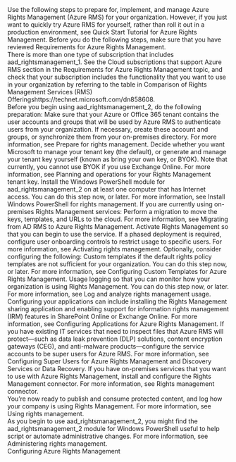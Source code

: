 <?xml version="1.0" encoding="utf-8"?>
<developerConceptualDocument xmlns="http://ddue.schemas.microsoft.com/authoring/2003/5" xmlns:xlink="http://www.w3.org/1999/xlink" xmlns:xsi="http://www.w3.org/2001/XMLSchema-instance" xsi:schemaLocation="http://ddue.schemas.microsoft.com/authoring/2003/5 http://dduestorage.blob.core.windows.net/ddueschema/developer.xsd">
  <introduction>
    <para>Use the following steps to prepare for, implement, and manage Azure Rights Management (Azure RMS) for your organization.</para>
    <para>However, if you just want to quickly try Azure RMS for yourself, rather than roll it out in a production environment, see <link xlink:href="1db923bf-7d19-4fdd-a413-bfeb58af5e03">Quick Start Tutorial for Azure Rights Management</link>.</para>
    <alert class="important">
      <para>Before you do the following steps, make sure that you have reviewed <link xlink:href="dc78321d-d759-4653-8818-80da74b6cdeb">Requirements for Azure Rights Management</link>.</para>
    </alert>
  </introduction>
  <section>
    <title>Step 1: Confirm that you have a subscription that includes Azure Rights Management</title>
    <content>
      <para>There is more than one type of subscription that includes <token>aad_rightsmanagement_1</token>. See the <link xlink:href="dc78321d-d759-4653-8818-80da74b6cdeb#BKMK_SupportedSubscriptions">Cloud subscriptions that support Azure RMS</link> section in the <link xlink:href="dc78321d-d759-4653-8818-80da74b6cdeb">Requirements for Azure Rights Management</link> topic, and check that your subscription includes the functionality that you want to use in your organization by referring to the table in <externalLink><linkText>Comparison of Rights Management Services (RMS) Offerings</linkText><linkUri>https://technet.microsoft.com/dn858608</linkUri></externalLink>. </para>
    </content>
  </section>
  <section>
    <title>Step 2: Prepare your tenant account to use Rights Management</title>
    <content>
      <para>Before you begin using <token>aad_rightsmanagement_2</token>, do the following preparation: </para>
      <list class="ordered">
        <listItem>
          <para>Make sure that your Azure or Office 365 tenant contains the user accounts and groups that will be used by Azure RMS to authenticate users from your organization. If necessary, create these account and groups, or synchronize them from your on-premises directory. For more information, see <link xlink:href="afbca2d6-32a7-4bda-8aaf-9f93f5da5abc">Prepare for rights management</link>.</para>
        </listItem>
        <listItem>
          <para>Decide whether you want Microsoft to manage your tenant key (the default), or generate and manage your tenant key yourself (known as bring your own key, or BYOK). Note that currently, you cannot use BYOK if you use Exchange Online. For more information, see <link xlink:href="f0d33c5f-a6a6-44a1-bdec-5be1bc8e1e14">Planning and operations for your Rights Management tenant key</link>.</para>
        </listItem>
        <listItem>
          <para>Install the Windows PowerShell module for <token>aad_rightsmanagement_2</token> on at least one computer that has Internet access. You can do this step now, or later. For more information, see <link xlink:href="0d665ed6-b1de-4d63-854a-bc57c1c49844">Install Windows PowerShell for rights management</link>.</para>
        </listItem>
        <listItem>
          <para>If you are currently using on-premises Rights Management services: Perform a migration to move the keys, templates, and URLs to the cloud. For more information, see <link xlink:href="828cf1f7-d0e7-4edf-8525-91896dbe3172">Migrating from AD RMS to Azure Rights Management</link>.</para>
        </listItem>
        <listItem>
          <para>Activate Rights Management so that you can begin to use the service. If a phased deployment is required, configure user onboarding controls to restrict usage to specific users. For more information, see <link xlink:href="f8707e01-b239-4d1a-a1ea-0d1cf9a8d214">Activating rights management</link>. </para>
        </listItem>
      </list>
      <para>Optionally, consider configuring the following: </para>
      <list class="bullet">
        <listItem>
          <para>Custom templates if the default rights policy templates are not sufficient for your organization. You can do this step now, or later. For more information, see <link xlink:href="1775d8d0-9a59-42c8-914f-ce285b71ac1c">Configuring Custom Templates for Azure Rights Management</link>.</para>
        </listItem>
        <listItem>
          <para>Usage logging so that you can monitor how your organization is using Rights Management. You can do this step now, or later. For more information, see <link xlink:href="a735f3f7-6eb2-4901-9084-8c3cd3a9087e">Log and analyze rights management usage</link>.</para>
        </listItem>
      </list>
    </content>
  </section>
  <section>
    <title>Step 3: Configure your applications and services for Rights Management</title>
    <content>
      <para>Configuring your applications can include installing the Rights Management sharing application and enabling support for information rights management (IRM) features in SharePoint Online or Exchange Online. For more information, see <link xlink:href="ea09cbc5-b98b-444e-8b60-5bc3cb199c36">Configuring Applications for Azure Rights Management</link>.</para>
      <para>If you have existing IT services that need to inspect files that Azure RMS will protect—such as data leak prevention (DLP) solutions, content encryption gateways (CEG), and anti-malware products—configure the service accounts to be super users for Azure RMS. For more information, see <link xlink:href="acb4c00b-d3a9-4d74-94fe-91eeb481f7e3">Configuring Super Users for Azure Rights Management and Discovery Services or Data Recovery</link>.</para>
      <para>If you have on-premises services that you want to use with Azure Rights Management, install and configure the Rights Management connector. For more information, see <link xlink:href="90e7e33f-9ecc-497b-89c5-09205ffc5066">Rights management connector</link>.</para>
    </content>
  </section>
  <section>
    <title>Step 4: Publish and consume rights-protected content </title>
    <content>
      <para>You’re now ready to publish and consume protected content, and log how your company is using Rights Management. For more information, see <link xlink:href="18564e4a-9364-4ed2-8f17-89d24fc0d878">Using rights management</link>.</para>
    </content>
  </section>
  <section>
    <title>Step 5: Administer Rights Management for your tenant account as needed</title>
    <content>
      <para>As you begin to use <token>aad_rightsmanagement_2</token>, you might find the <token>aad_rightsmanagement_2</token> module for Windows PowerShell useful to help script or automate administrative changes. For more information, see <link xlink:href="a890e04a-4b70-41b5-8d5f-3c210a669faa">Administering rights management</link>.</para>
    </content>
  </section>
  <relatedTopics>
    <link xlink:href="206a0bfe-0912-4e0e-aa15-484b000b264c">Configuring Azure Rights Management</link>
  </relatedTopics>
</developerConceptualDocument>

